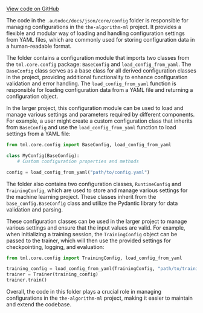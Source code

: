 [View code on GitHub](https://github.com/twitter/the-algorithm-ml/tree/master/.autodoc/docs/json/core/config)

The code in the `.autodoc/docs/json/core/config` folder is responsible for managing configurations in the `the-algorithm-ml` project. It provides a flexible and modular way of loading and handling configuration settings from YAML files, which are commonly used for storing configuration data in a human-readable format.

The folder contains a configuration module that imports two classes from the `tml.core.config` package: `BaseConfig` and `load_config_from_yaml`. The `BaseConfig` class serves as a base class for all derived configuration classes in the project, providing additional functionality to enhance configuration validation and error handling. The `load_config_from_yaml` function is responsible for loading configuration data from a YAML file and returning a configuration object.

In the larger project, this configuration module can be used to load and manage various settings and parameters required by different components. For example, a user might create a custom configuration class that inherits from `BaseConfig` and use the `load_config_from_yaml` function to load settings from a YAML file:

```python
from tml.core.config import BaseConfig, load_config_from_yaml

class MyConfig(BaseConfig):
    # Custom configuration properties and methods

config = load_config_from_yaml("path/to/config.yaml")
```

The folder also contains two configuration classes, `RuntimeConfig` and `TrainingConfig`, which are used to store and manage various settings for the machine learning project. These classes inherit from the `base_config.BaseConfig` class and utilize the Pydantic library for data validation and parsing.

These configuration classes can be used in the larger project to manage various settings and ensure that the input values are valid. For example, when initializing a training session, the `TrainingConfig` object can be passed to the trainer, which will then use the provided settings for checkpointing, logging, and evaluation:

```python
from tml.core.config import TrainingConfig, load_config_from_yaml

training_config = load_config_from_yaml(TrainingConfig, "path/to/training_config.yaml")
trainer = Trainer(training_config)
trainer.train()
```

Overall, the code in this folder plays a crucial role in managing configurations in the `the-algorithm-ml` project, making it easier to maintain and extend the codebase.
